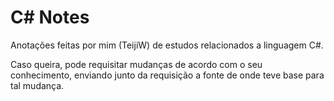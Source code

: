 # C# Notes

Anotações feitas por mim (TeijiW) de estudos relacionados a linguagem C#.

Caso queira, pode requisitar mudanças de acordo com o seu conhecimento, enviando junto da requisição a fonte de onde teve base para tal mudança.

